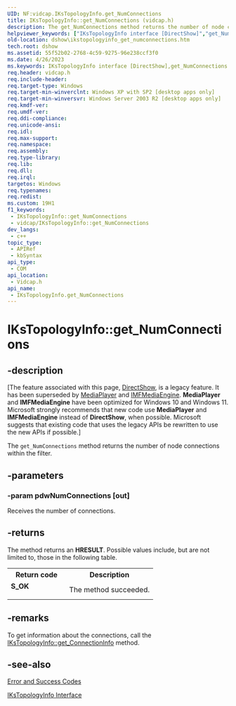```yaml
---
UID: NF:vidcap.IKsTopologyInfo.get_NumConnections
title: IKsTopologyInfo::get_NumConnections (vidcap.h)
description: The get_NumConnections method returns the number of node connections within the filter.
helpviewer_keywords: ["IKsTopologyInfo interface [DirectShow]","get_NumConnections method","IKsTopologyInfo.get_NumConnections","IKsTopologyInfo::get_NumConnections","IKsTopologyInfoget_NumConnections","dshow.ikstopologyinfo_get_numconnections","get_NumConnections","get_NumConnections method [DirectShow]","get_NumConnections method [DirectShow]","IKsTopologyInfo interface","vidcap/IKsTopologyInfo::get_NumConnections"]
old-location: dshow\ikstopologyinfo_get_numconnections.htm
tech.root: dshow
ms.assetid: 55f52b02-2768-4c59-9275-96e238ccf3f0
ms.date: 4/26/2023
ms.keywords: IKsTopologyInfo interface [DirectShow],get_NumConnections method, IKsTopologyInfo.get_NumConnections, IKsTopologyInfo::get_NumConnections, IKsTopologyInfoget_NumConnections, dshow.ikstopologyinfo_get_numconnections, get_NumConnections, get_NumConnections method [DirectShow], get_NumConnections method [DirectShow],IKsTopologyInfo interface, vidcap/IKsTopologyInfo::get_NumConnections
req.header: vidcap.h
req.include-header: 
req.target-type: Windows
req.target-min-winverclnt: Windows XP with SP2 [desktop apps only]
req.target-min-winversvr: Windows Server 2003 R2 [desktop apps only]
req.kmdf-ver: 
req.umdf-ver: 
req.ddi-compliance: 
req.unicode-ansi: 
req.idl: 
req.max-support: 
req.namespace: 
req.assembly: 
req.type-library: 
req.lib: 
req.dll: 
req.irql: 
targetos: Windows
req.typenames: 
req.redist: 
ms.custom: 19H1
f1_keywords:
 - IKsTopologyInfo::get_NumConnections
 - vidcap/IKsTopologyInfo::get_NumConnections
dev_langs:
 - c++
topic_type:
 - APIRef
 - kbSyntax
api_type:
 - COM
api_location:
 - Vidcap.h
api_name:
 - IKsTopologyInfo.get_NumConnections
---
```


# IKsTopologyInfo::get_NumConnections


## -description

\[The feature associated with this page, [DirectShow](/windows/win32/directshow/directshow), is a legacy feature. It has been superseded by [MediaPlayer](/uwp/api/Windows.Media.Playback.MediaPlayer) and [IMFMediaEngine](/windows/win32/api/mfmediaengine/nn-mfmediaengine-imfmediaengine). **MediaPlayer** and **IMFMediaEngine** have been optimized for Windows 10 and Windows 11. Microsoft strongly recommends that new code use **MediaPlayer** and **IMFMediaEngine** instead of **DirectShow**, when possible. Microsoft suggests that existing code that uses the legacy APIs be rewritten to use the new APIs if possible.\]

The <code>get_NumConnections</code> method returns the number of node connections within the filter.

## -parameters

### -param pdwNumConnections [out]

Receives the number of connections.

## -returns

The method returns an <b>HRESULT</b>. Possible values include, but are not limited to, those in the following table.

<table>
<tr>
<th>Return code</th>
<th>Description</th>
</tr>
<tr>
<td width="40%">
<dl>
<dt><b>S_OK</b></dt>
</dl>
</td>
<td width="60%">
The method succeeded.

</td>
</tr>
</table>

## -remarks

To get information about the connections, call the <a href="/windows/desktop/api/vidcap/nf-vidcap-ikstopologyinfo-get_connectioninfo">IKsTopologyInfo::get_ConnectionInfo</a> method.

## -see-also

<a href="/windows/desktop/DirectShow/error-and-success-codes">Error and Success Codes</a>



<a href="/windows/win32/api/vidcap/nn-vidcap-ikstopologyinfo">IKsTopologyInfo Interface</a>